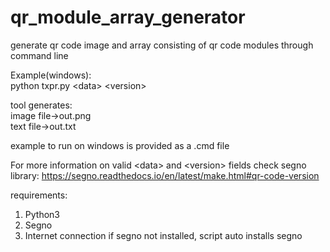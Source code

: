 # qr_module_array_generator
generate qr code image and array consisting of qr code modules through command line

Example(windows):  
python txpr.py \<data\> \<version\>

tool generates:   
image file->out.png   
text file->out.txt

example to run on windows is provided as a .cmd file

For more information on valid \<data\> and \<version\> fields check segno library:
https://segno.readthedocs.io/en/latest/make.html#qr-code-version

requirements:
1. Python3
2. Segno
3. Internet connection if segno not installed, script auto installs segno
